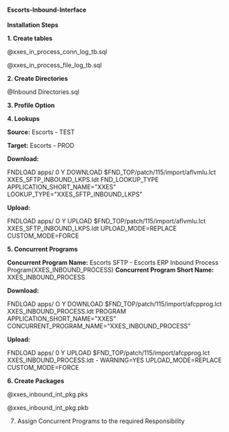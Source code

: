 #### Escorts-Inbound-Interface


**Installation Steps**

**1. Create tables**
   
   @xxes_in_process_conn_log_tb.sql
   
   @xxes_in_process_file_log_tb.sql

**2. Create Directories**

@Inbound Directories.sql

**3. Profile Option**

**4. Lookups**

**Source:** Escorts - TEST

**Target:** Escorts - PROD

**Download:**

FNDLOAD apps/<PWD> 0 Y DOWNLOAD $FND_TOP/patch/115/import/aflvmlu.lct XXES_SFTP_INBOUND_LKPS.ldt FND_LOOKUP_TYPE APPLICATION_SHORT_NAME="XXES" LOOKUP_TYPE="XXES_SFTP_INBOUND_LKPS"

**Upload:**

FNDLOAD apps/<PWD> O Y UPLOAD $FND_TOP/patch/115/import/aflvmlu.lct XXES_SFTP_INBOUND_LKPS.ldt UPLOAD_MODE=REPLACE CUSTOM_MODE=FORCE
  
  
**5. Concurrent Programs**
  
**Concurrent Program Name:** Escorts SFTP - Escorts ERP Inbound Process Program(XXES_INBOUND_PROCESS)
  **Concurrent Program Short Name:** XXES_INBOUND_PROCESS

**Download:**

FNDLOAD apps/<pwd> O Y DOWNLOAD $FND_TOP/patch/115/import/afcpprog.lct XXES_INBOUND_PROCESS.ldt PROGRAM APPLICATION_SHORT_NAME="XXES" CONCURRENT_PROGRAM_NAME="XXES_INBOUND_PROCESS"

**Upload:**

FNDLOAD apps/<pwd> 0 Y UPLOAD $FND_TOP/patch/115/import/afcpprog.lct XXES_INBOUND_PROCESS.ldt - WARNING=YES UPLOAD_MODE=REPLACE CUSTOM_MODE=FORCE
  
**6. Create Packages**
  
  @xxes_inbound_int_pkg.pks
  
  @xxes_inbound_int_pkg.pkb
  
  7. Assign Concurrent Programs to the required Responsibility
  
